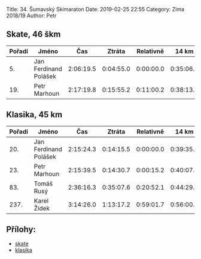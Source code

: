 Title:  34. Šumavský Skimaraton
Date: 2019-02-25 22:55
Category: Zima 2018/19
Author: Petr

Skate, 46 škm
-------------

| Pořadí | Jméno                 | Čas       | Ztráta    | Relativně | 14 km     | 21.5 km   | 27.6 km   | 45.1 km   |
|--------|-----------------------|-----------|-----------|-----------|-----------|-----------|-----------|-----------|
| 5.     | Jan Ferdinand Polášek | 2:06:19.5 | 0:04:55.0 | 0:00:00.0 | 0:35:06.5 | 0:58:03.1 | 1:38:27.1 | 2:01:47.6 |
| 19.    | Petr Marhoun          | 2:17:19.8 | 0:15:55.2 | 0:11:00.2 | 0:38:13.2 | 1:03:05.7 | 1:46:30.9 | 2:12:33.3 |

Klasika, 45 km
--------------

| Pořadí | Jméno                 | Čas       | Ztráta    | Relativně | 14 km     | 25 km     | 42.3 km   |
|--------|-----------------------|-----------|-----------|-----------|-----------|-----------|-----------|
| 20.    | Jan Ferdinand Polášek | 2:15:24.3 | 0:14:15.5 | 0:00:00.0 | 0:39:35.0 | 1:14:20.5 | 2:11:08.5 |
| 23.    | Petr Marhoun          | 2:15:39.5 | 0:14:30.7 | 0:00:15.2 | 0:40:07.3 | 1:14:00.1 | 2:11:09.8 |
| 83.    | Tomáš Rusý            | 2:36:16.3 | 0:35:07.6 | 0:20:52.1 | 0:44:29.0 | 1:23:04.3 | 2:30:43.6 |
| 237.   | Karel Žídek           | 3:14:26.0 | 1:13:17.2 | 0:59:01.7 | 0:56:00.3 | 1:42:52.4 | 3:08:13.4 |

Přílohy:
--------

- [skate]({static}/static/zima-2018-19/20190223-spz-sumavak-sobota-46km-abs.pdf)
- [klasika]({static}/static/zima-2018-19/20180224-spz-sumavak-46km-CT-abs.pdf)
